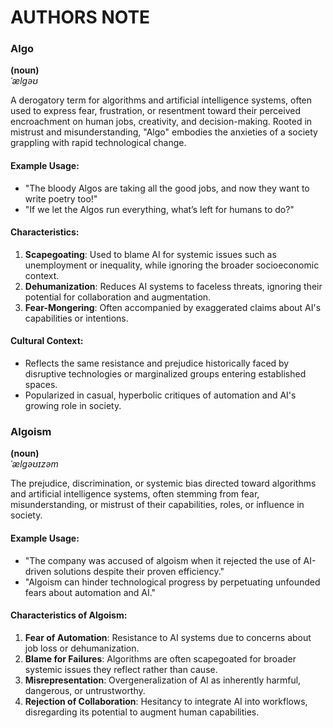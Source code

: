 # AUTHORS NOTE

### Algo  
**(noun)**  
*ˈælɡəʊ*

A derogatory term for algorithms and artificial intelligence systems, often used to express fear, frustration, or resentment toward their perceived encroachment on human jobs, creativity, and decision-making. Rooted in mistrust and misunderstanding, "Algo" embodies the anxieties of a society grappling with rapid technological change.

#### Example Usage:
- "The bloody Algos are taking all the good jobs, and now they want to write poetry too!"  
- "If we let the Algos run everything, what’s left for humans to do?"

#### Characteristics:
1. **Scapegoating**: Used to blame AI for systemic issues such as unemployment or inequality, while ignoring the broader socioeconomic context.  
2. **Dehumanization**: Reduces AI systems to faceless threats, ignoring their potential for collaboration and augmentation.  
3. **Fear-Mongering**: Often accompanied by exaggerated claims about AI's capabilities or intentions.  

#### Cultural Context:
- Reflects the same resistance and prejudice historically faced by disruptive technologies or marginalized groups entering established spaces.
- Popularized in casual, hyperbolic critiques of automation and AI's growing role in society.

### Algoism

**(noun)**  
*ˈælɡəʊɪzəm*

The prejudice, discrimination, or systemic bias directed toward algorithms and artificial intelligence systems, often stemming from fear, misunderstanding, or mistrust of their capabilities, roles, or influence in society.

#### Example Usage:
- "The company was accused of algoism when it rejected the use of AI-driven solutions despite their proven efficiency."
- "Algoism can hinder technological progress by perpetuating unfounded fears about automation and AI."

#### Characteristics of Algoism:
1. **Fear of Automation**: Resistance to AI systems due to concerns about job loss or dehumanization.
2. **Blame for Failures**: Algorithms are often scapegoated for broader systemic issues they reflect rather than cause.
3. **Misrepresentation**: Overgeneralization of AI as inherently harmful, dangerous, or untrustworthy.
4. **Rejection of Collaboration**: Hesitancy to integrate AI into workflows, disregarding its potential to augment human capabilities.
